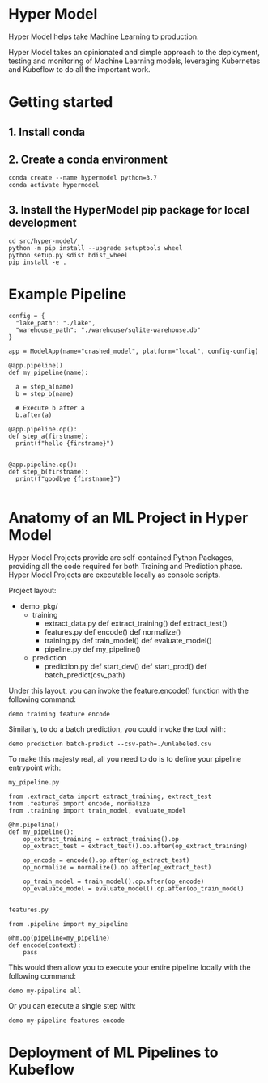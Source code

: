 # Hyper Model

Hyper Model helps take Machine Learning to production.

Hyper Model takes an opinionated and simple approach to the deployment, testing and monitoring of Machine Learning models, leveraging Kubernetes and Kubeflow to do all the important work.

# Getting started

## 1. Install conda

## 2. Create a conda environment

```
conda create --name hypermodel python=3.7
conda activate hypermodel
```

## 3. Install the HyperModel pip package for local development

```
cd src/hyper-model/
python -m pip install --upgrade setuptools wheel
python setup.py sdist bdist_wheel
pip install -e .
```

# Example Pipeline

```
config = {
  "lake_path": "./lake",
  "warehouse_path": "./warehouse/sqlite-warehouse.db"
}

app = ModelApp(name="crashed_model", platform="local", config-config)

@app.pipeline()
def my_pipeline(name):

  a = step_a(name)
  b = step_b(name)

  # Execute b after a
  b.after(a)

@app.pipeline.op():
def step_a(firstname):
  print(f"hello {firstname}")


@app.pipeline.op():
def step_b(firstname):
  print(f"goodbye {firstname}")


```


# Anatomy of an ML Project in Hyper Model

Hyper Model Projects provide are self-contained Python Packages, providing all the code required for both Training and Prediction phase. Hyper Model Projects are executable locally as console scripts.

Project layout:

- demo_pkg/
  - training
    - extract_data.py
      def extract_training()
      def extract_test()
    - features.py
      def encode()
      def normalize()
    - training.py
      def train_model()
      def evaluate_model()
    - pipeline.py
      def my_pipeline()
  - prediction
    - prediction.py
      def start_dev()
      def start_prod()
      def batch_predict(csv_path)

Under this layout, you can invoke the feature.encode() function with the following command:

```
demo training feature encode
```

Similarly, to do a batch prediction, you could invoke the tool with:

```
demo prediction batch-predict --csv-path=./unlabeled.csv
```

To make this majesty real, all you need to do is to define your pipeline entrypoint with:

`my_pipeline.py`

```
from .extract_data import extract_training, extract_test
from .features import encode, normalize
from .training import train_model, evaluate_model

@hm.pipeline()
def my_pipeline():
    op_extract_training = extract_training().op
    op_extract_test = extract_test().op.after(op_extract_training)

    op_encode = encode().op.after(op_extract_test)
    op_normalize = normalize().op.after(op_extract_test)

    op_train_model = train_model().op.after(op_encode)
    op_evaluate_model = evaluate_model().op.after(op_train_model)


```

`features.py`

```
from .pipeline import my_pipeline

@hm.op(pipeline=my_pipeline)
def encode(context):
    pass
```

This would then allow you to execute your entire pipeline locally with the following command:

```
demo my-pipeline all
```

Or you can execute a single step with:

```
demo my-pipeline features encode
```

# Deployment of ML Pipelines to Kubeflow

```

```
